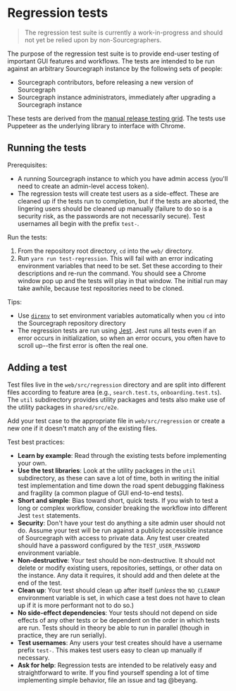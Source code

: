 # Regression tests

> The regression test suite is currently a work-in-progress and should not yet be relied upon by
> non-Sourcegraphers.

The purpose of the regression test suite is to provide end-user testing of important GUI features
and workflows. The tests are intended to be run against an arbitrary Sourcegraph instance by the
following sets of people:

- Sourcegraph contributors, before releasing a new version of Sourcegraph
- Sourcegraph instance administrators, immediately after upgrading a Sourcegraph instance

These tests are derived from the [manual release testing
grid](https://airtable.com/tbldgo7xoJ7PN9BEv/viwTWNmYGC5Vj5E7o). The tests use Puppeteer as the
underlying library to interface with Chrome.

## Running the tests

Prerequisites:

- A running Sourcegraph instance to which you have admin access (you'll need to create an
  admin-level access token).
- The regression tests will create test users as a side-effect. These are cleaned up if the tests
  run to completion, but if the tests are aborted, the lingering users should be cleaned up manually
  (failure to do so is a security risk, as the passwords are not necessarily secure). Test usernames
  all begin with the prefix `test-`.

Run the tests:

1. From the repository root directory, `cd` into the `web/` directory.
1. Run `yarn run test-regression`. This will fail with an error indicating environment variables
   that need to be set. Set these according to their descriptions and re-run the command. You should
   see a Chrome window pop up and the tests will play in that window. The initial run may take
   awhile, because test repositories need to be cloned.

Tips:

- Use [`direnv`](https://direnv.net) to set environment variables automatically when you `cd` into
  the Sourcegraph repository directory
- The regression tests are run using [Jest](https://jestjs.io). Jest runs all tests even if an error
  occurs in initialization, so when an error occurs, you often have to scroll up--the first error is
  often the real one.

## Adding a test

Test files live in the `web/src/regression` directory and are split into different files according
to feature area (e.g., `search.test.ts`, `onboarding.test.ts`). The `util` subdirectory provides
utility packages and tests also make use of the utility packages in `shared/src/e2e`.

Add your test case to the appropriate file in `web/src/regression` or create a new one if it doesn't
match any of the existing files.

Test best practices:

- **Learn by example**: Read through the existing tests before implementing your own.
- **Use the test libraries**: Look at the utility packages in the `util` subdirectory, as these can
  save a lot of time, both in writing the initial test implementation and time down the road spent
  debugging flakiness and fragility (a common plague of GUI end-to-end tests).
- **Short and simple**: Bias toward short, quick tests. If you wish to test a long or complex
  workflow, consider breaking the workflow into different Jest `test` statements.
- **Security**: Don't have your test do anything a site admin user should not do. Assume your test
  will be run against a publicly accessible instance of Sourcegraph with access to private data. Any
  test user created should have a password configured by the `TEST_USER_PASSWORD` environment
  variable.
- **Non-destructive**: Your test should be non-destructive. It should not delete or modify existing
  users, repositories, settings, or other data on the instance. Any data it requires, it should add
  and then delete at the end of the test.
- **Clean up**: Your test should clean up after itself (_unless_ the `NO_CLEANUP` environment
  variable is set, in which case a test does not have to clean up if it is more performant not to do
  so.)
- **No side-effect dependencies**: Your tests should not depend on side effects of any other tests
  or be dependent on the order in which tests are run. Tests should in theory be able to run in
  parallel (though in practice, they are run serially).
- **Test usernames**: Any users your test creates should have a username prefix `test-`. This makes
  test users easy to clean up manually if necessary.
- **Ask for help**: Regression tests are intended to be relatively easy and straightforward to write. If you find
  yourself spending a lot of time implementing simple behavior, file an issue and tag @beyang.
